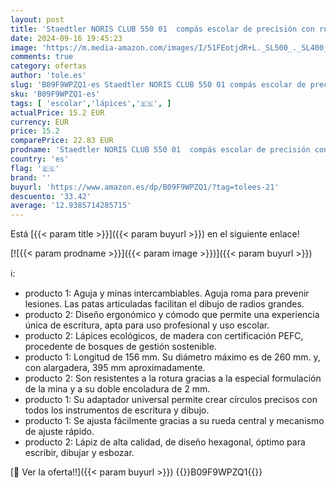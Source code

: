 ```yaml
---
layout: post
title: 'Staedtler NORIS CLUB 550 01  compás escolar de precisión con rueda de ajuste + Staedtler Noris 120-2BK3DA. Lápices de Madera Certificada. Pack con Tres Lapiceros de Grafito HB'
date: 2024-09-16 19:45:23
image: 'https://m.media-amazon.com/images/I/51FEotjdR+L._SL500_._SL400_.jpg'
comments: true
category: ofertas
author: 'tole.es'
slug: 'B09F9WPZQ1-es Staedtler NORIS CLUB 550 01 compás escolar de precisión...'
sku: 'B09F9WPZQ1-es'
tags: [ 'escolar','lápices','🇪🇸', ]
actualPrice: 15.2 EUR
currency: EUR
price: 15.2
comparePrice: 22.83 EUR
prodname: 'Staedtler NORIS CLUB 550 01  compás escolar de precisión con rueda de ajuste + Staedtler Noris 120-2BK3DA. Lápices de Madera Certificada. Pack con Tres Lapiceros de Grafito HB'
country: 'es'
flag: '🇪🇸'
brand: ''
buyurl: 'https://www.amazon.es/dp/B09F9WPZQ1/?tag=tolees-21'
descuento: '33.42'
average: '12.9385714285715'
---
```


Está [{{< param title >}}]({{< param buyurl >}}) en el siguiente enlace!

[![{{< param prodname >}}]({{< param image >}})]({{< param buyurl >}})

ℹ️:

- producto 1: Aguja y minas intercambiables. Aguja roma para prevenir lesiones. Las patas articuladas facilitan el dibujo de radios grandes.
- producto 2: Diseño ergonómico y cómodo que permite una experiencia única de escritura, apta para uso profesional y uso escolar.
- producto 2: Lápices ecológicos, de madera con certificación PEFC, procedente de bosques de gestión sostenible.
- producto 1: Longitud de 156 mm. Su diámetro máximo es de 260 mm. y, con alargadera, 395 mm aproximadamente.
- producto 2: Son resistentes a la rotura gracias a la especial formulación de la mina y a su doble encoladura de 2 mm.
- producto 1: Su adaptador universal permite crear círculos precisos con todos los instrumentos de escritura y dibujo.
- producto 1: Se ajusta fácilmente gracias a su rueda central y mecanismo de ajuste rápido.
- producto 2: Lápiz de alta calidad, de diseño hexagonal, óptimo para escribir, dibujar y esbozar.

[🛒 Ver la oferta!!]({{< param buyurl >}})
{{<world>}}B09F9WPZQ1{{</world>}}
